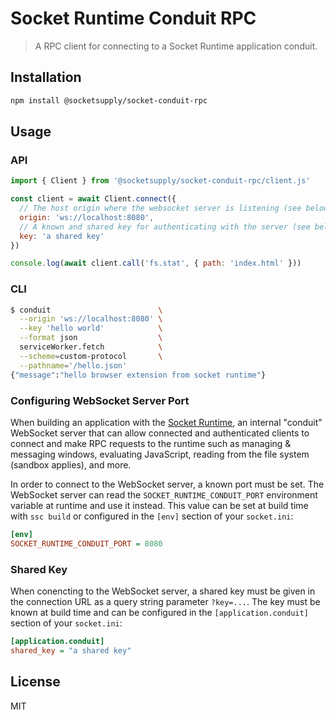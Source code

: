 Socket Runtime Conduit RPC
==========================

> A RPC client for connecting to a Socket Runtime application conduit.


## Installation

```sh
npm install @socketsupply/socket-conduit-rpc
```

## Usage

### API

```js
import { Client } from '@socketsupply/socket-conduit-rpc/client.js'

const client = await Client.connect({
  // The host origin where the websocket server is listening (see below)
  origin: 'ws://localhost:8080',
  // A known and shared key for authenticating with the server (see below)
  key: 'a shared key'
})

console.log(await client.call('fs.stat', { path: 'index.html' }))
```

### CLI

```sh
$ conduit                        \
  --origin 'ws://localhost:8080' \
  --key 'hello world'            \
  --format json                  \
  serviceWorker.fetch            \
  --scheme=custom-protocol       \
  --pathname='/hello.json'
{"message":"hello browser extension from socket runtime"}
```

### Configuring WebSocket Server Port

When building an application with the [Socket Runtime](https://github.com/socketsupply/socket),
an internal "conduit" WebSocket server that can allow connected and
authenticated clients to connect and make RPC requests to the runtime
such as managing & messaging windows, evaluating JavaScript, reading
from the file system (sandbox applies), and more.

In order to connect to the WebSocket server, a known port must be set.
The WebSocket server can read the `SOCKET_RUNTIME_CONDUIT_PORT`
environment variable at runtime and use it instead. This value can be
set at build time with `ssc build` or configured in the `[env]` section
of your `socket.ini`:

```ini
[env]
SOCKET_RUNTIME_CONDUIT_PORT = 8080
```

### Shared Key

When conencting to the WebSocket server, a shared key must be given in
the connection URL as a query string parameter `?key=...`. The key must
be known at build time and can be configured in the
`[application.conduit]` section of your `socket.ini`:

```ini
[application.conduit]
shared_key = "a shared key"
```


## License

MIT
